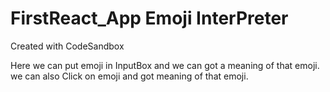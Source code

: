 # FirstReact_App Emoji InterPreter
Created with CodeSandbox

Here we can put emoji in InputBox and we can got a meaning of that emoji.
we can also Click on emoji and got meaning of that emoji.
